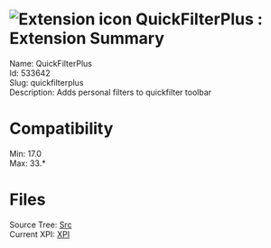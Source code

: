 # ![Extension icon](https://addons.thunderbird.net/user-media/addon_icons/533/533642-64.png?modified=1418282431) QuickFilterPlus : Extension Summary

Name: QuickFilterPlus  
Id: 533642  
Slug: quickfilterplus  
Description: Adds personal filters to quickfilter toolbar
  

# Compatibility
Min: 17.0  
Max: 33.*  

# Files

Source Tree: [Src](C:/Dev/Thunderbird/ThunderKdB/xall/xOther/533642-quickfilterplus/src)  
Current XPI: [XPI](C:/Dev/Thunderbird/ThunderKdB/xall/xOther/533642-quickfilterplus/xpi)  



